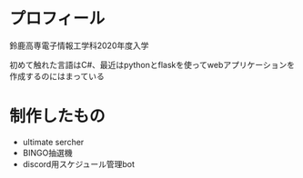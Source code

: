 # プロフィール
鈴鹿高専電子情報工学科2020年度入学

初めて触れた言語はC#、最近はpythonとflaskを使ってwebアプリケーションを作成するのにはまっている


# 制作したもの
- ultimate sercher
- BINGO抽選機
- discord用スケジュール管理bot
